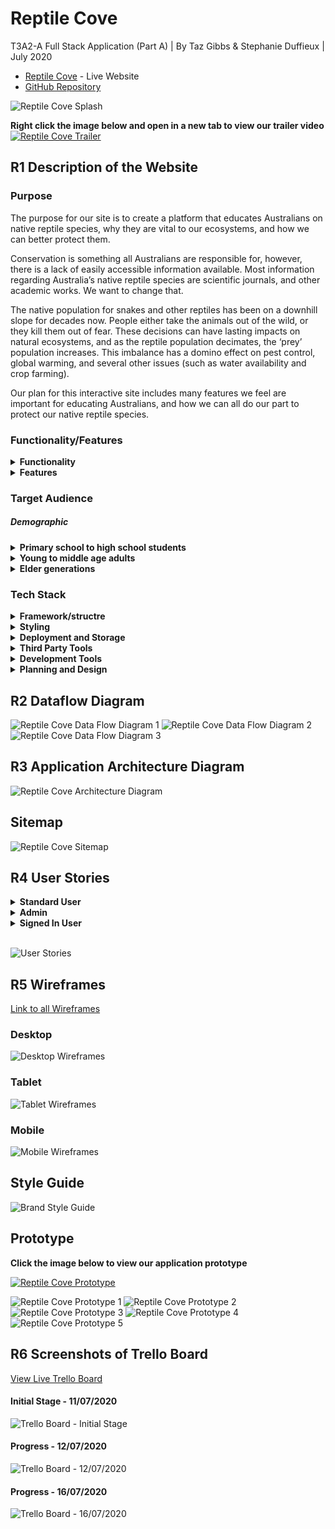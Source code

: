 # Reptile Cove
T3A2-A Full Stack Application (Part A) | By Taz Gibbs & Stephanie Duffieux | July 2020

* [Reptile Cove](http://www.reptilecove.ml/) - Live Website
* [GitHub Repository](https://github.com/HeyitsmeTazG/ReptileCove)

![Reptile Cove Splash](./docs/RC-Splash.png)

**Right click the image below and open in a new tab to view our trailer video**
[![Reptile Cove Trailer](http://img.youtube.com/vi/vd-9zEfhuto/0.jpg)](http://www.youtube.com/watch?v=vd-9zEfhuto)
## R1 Description of the Website

### Purpose

The purpose for our site is to create a platform that educates Australians on native reptile species, why they are vital to our ecosystems, and how we can better protect them.

Conservation is something all Australians are responsible for, however, there is a lack of easily accessible information available. Most information regarding Australia’s native reptile species are scientific journals, and other academic works. We want to change that.

The native population for snakes and other reptiles has been on a downhill slope for decades now. People either take the animals out of the wild, or they kill them out of fear. These decisions can have lasting impacts on natural ecosystems, and as the reptile population decimates, the ‘prey’ population increases. This imbalance has a domino effect on pest control, global warming, and several other issues (such as water availability and crop farming).

Our plan for this interactive site includes many features we feel are important for educating Australians, and how we can all do our part to protect our native reptile species.


### Functionality/Features

<details><summary><strong>Functionality</strong></summary>

##### "Home" Page
Welcomes the user to the website, includes a short video and purpose of the website. 

##### "Meet Us" Page
Introduces the user to the team behind Reptile Cove. The user can fill out a contact form if they wish to get in touch with the team.  

##### "Adopt a Reptile" Page
Users that are not signed in can view a list of reptiles available to adopt. A user must be signed in to enquire about a reptile. Users can also add a reptile for adoption, with relevant information, including age, medical history, temperament, and husbandry requirements.  

##### "Blog" Page
Users can view educational posts written by Reptile Cove's admin team. An admin user can log in and update blog posts, add new blog posts, or delete blog posts.

##### "Snake Catchers" Page

Users can find snake catchers in their local region by entering their postcode which will give them a list of their nearest catchers. This section is linked to google maps.

##### "Rescues" Page

Shows a list of rescue centres. Each rescue centre has a "Make a Donation" feature button allowing a user to make donations to a Rescue. This section is also linked to google maps, so a user can find other rescue centres near them.

##### Profile Page

When a user is logged in they can view their profile page which includes a history of their donations, a list of their reptile listings, and user/profile settings to update their details.

##### Sign Up/In Page

This page holds 2 forms, and renders either the Sign Up, or Sign In page depending on whether or not a user is signed in. There is a button to change the view from Sign Up to Sign In.

##### Footer

Includes a "Donate" button which directs the user to the "Rescues" page and a Sign In/Sign Out button.
</details>

<details><summary><strong>Features</strong></summary>

##### Donation Button
On Rescues page so users can donate to a list of our favourite reptile rescues.

##### Third Party Payment System
The payment system that facilitates the donations

##### Adoption enquiry
A form that can be sent to the email of the user who posted the adoption listing. A user must be signed in to send this

##### Email site admins
A form to email the site admins regarding any queries about the website.

##### Google maps
Available on the Rescues and Snake Catchers page, so users can find Rescues and Snake Catchers in their local area.

##### Sign Up/In/Out
Authentication and Authorisation, allows a user to create, edit, and delete their profile.

##### Admin Access
Site creators have admin access, and have full control of the site, such as deleting users profiles and posts if necessary. Admins are able to create/edit/delete blog posts on the blog page.

</details>

### Target Audience

##### Demographic

<details><summary><strong>Primary school to high school students</strong></summary>

Reptile Cove seeks to attract an audience of primary to high school students and aims to educate and raise awareness through educational blog posts on the role they can play from a young age in protecting Australia's native reptile species.
</details>

<details><summary><strong>Young to middle age adults</strong></summary>

Reptile Cove seeks to attract an audience of young to middle age adults who are passionate about reptiles  and want to contribute to protecting them through donations and adoptions. Reptile Cove also aims to educate its adult demographic on the importance and crucial role they can play in saving Australia's native reptile species.  
</details>

<details><summary><strong>Elder generations</strong></summary>

Reptile Cove seeks to attract an audience of all ages to educate Australians on how to respect and care for Australia's native reptile species. The Snake Catchers page is aimed to help Australians have unwanted reptile guests safely relocated. The blog posts are aimed to help educate all Australians, regardless of age, on why our native reptile species are cruicial to natural ecosystems and why they should be protected.
</details>

### Tech Stack

<details><summary><strong>Framework/structre</strong></summary>

* MERN Stack (MongoDB, Express, React, Node)
* HTML5
* JavaScript
</details>

<details><summary><strong>Styling</strong></summary>
* CSS3
* Bootstrap
</details>

<details><summary><strong>Deployment and Storage</strong></summary>

* Heroku (deployment platform)
* Cloudinary (Cloud storage)
</details>

<details><summary><strong>Third Party Tools</strong></summary>

* Stripe (Payment system)
* Google Maps (Map system)
</details>
<details><summary><strong>Development Tools</strong></summary>

* GitHub
* Visual Studio Code
* Discord (Collaboration & screen share)
</details>

<details><summary><strong>Planning and Design</strong></summary>

* Adobe Illustrator (Logo vector art)
* Adobe Photoshop (Image resizing)
* Figma (Wireframes)
* Adobe XD (Prototype)
* LucidChart (Diagrams)
* Unsplash (Free stock images)
* Trello (Project management, user stories)
* Keynote (Slide deck presentation)
</details>

## R2 Dataflow Diagram

![Reptile Cove Data Flow Diagram 1](./docs/rc-data-flow-1.png)
![Reptile Cove Data Flow Diagram 2](./docs/rc-data-flow-2.png)
![Reptile Cove Data Flow Diagram 3](./docs/rc-data-flow3.png)

## R3 Application Architecture Diagram

![Reptile Cove Architecture Diagram](./docs/reptileCove_architecture-diagram.png)

## Sitemap

![Reptile Cove Sitemap](./docs/reptileCove-sitemap.png)

## R4 User Stories 

<details>
<summary><strong>Standard User</strong></summary>
<ul>
<li>A user I want to have access to a navigation bar so I can navigate through the website</li>
<li>As a User I want to view a "Home" Page so I can have an understanding of the purpose of the website</li>
<li>As a user I want to have access to a "Meet the Team" page so I can view who created the website</li>
<li>As a user I want to have a contact form so that I can email the website creators with any feedback or enquiries about the site</li>
<li>As a user I want to have access to a "Blog" page so I can learn about reptiles and how to protect them</li>
<li>As a user I want to have access to an "Adopt" page so I can view any reptiles available for adoption</li>
<li>As a user I want to have a form so that I can enquire about a reptile I want to adopt</li>
<li>As a user I want to be able to sign up/in so I can list a reptile for adoption</li>
<li>As a user I want to have access to a "Rescue Centres" page so I can search for rescue centres in my local area</li>
<li>As a user I want to be able to sign up/in to make donations to a rescue centre</li>
<li>As a user I want to have access to a "Snake Catchers" page so I can find snake catchers in my local area</li>
</ul>
</details>

<details>
<summary><strong>Admin</strong></summary>
<ul>
<li>As an admin I want to be able to sign up/in so I can create blog posts</li>
<li>As an admin I want to be able to edit blog posts so I can update any changes I need to make (e.g spelling errors/photos)</li>
<li>As an admin I want to be able to delete a blog post so it doesnt appear on the site</li>
<li>As an admin I want to have full access of the site so I can remove any inapppropriate posts, and moderate user interaction</li>
<li>As an admin I want to be able to delete adoption listings made by other users if the listing does not meet the requirements, or has been adopted out or has passed</li>
</ul>
</details>

<details>
<summary><strong>Signed In User</strong></summary>
<ul>
<li>As a signed-in user I want to be able to list a reptile so that other users can enquire and adopt it</li>
<li>As a signed-in user I want to be able to delete one of my own adoption posts if the reptile I have listed has been adopted or has passed</li>
<li>As a signed-in user I want to be able to make a donation to one or more of the rescue centres</li>
<li>As a signed-in user I want to have a profile page so i can edit my profile and security deatils</li>
<li>As a signed-in user I want a sign out button so I can end my session on the website</li>
</ul>
</details>
<br>

![User Stories](./docs/RC-Trello-11072020.png)

## R5 Wireframes

[Link to all Wireframes](https://www.figma.com/file/fA9lz56lEUxDXQg75kgVoH/Reptile-Cove-Wireframes?node-id=0%3A1)


### Desktop

![Desktop Wireframes](./docs/desktop-wireframes.jpg)

### Tablet
![Tablet Wireframes](./docs/tablet-wireframes-1.jpg)

### Mobile
![Mobile Wireframes](./docs/mobile-wireframes.jpg)

## Style Guide
![Brand Style Guide](./docs/Brand-Style-Guide.jpg)

## Prototype

**Click the image below to view our application prototype**

[![Reptile Cove Prototype](./docs/app-prototype.png)](https://www.youtube.com/watch?v=9SI4JcEh-UI)

![Reptile Cove Prototype 1](./docs/prototype2.png)
![Reptile Cove Prototype 2](./docs/prototype3.png)
![Reptile Cove Prototype 3](./docs/prototype4.png)
![Reptile Cove Prototype 4](./docs/prototype5.png)
![Reptile Cove Prototype 5](./docs/prototype6.png)


## R6 Screenshots of Trello Board

[View Live Trello Board](https://trello.com/b/cBMk0jEf/reptile-cove)

#### Initial Stage - 11/07/2020
![Trello Board - Initial Stage](./docs/RC-Trello-11072020.png)

#### Progress - 12/07/2020
![Trello Board - 12/07/2020](./docs/RC-Trello-12072020.png)

#### Progress - 16/07/2020
![Trello Board - 16/07/2020](./docs/RC-Trello-16072020.png)
